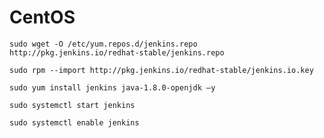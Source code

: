 

# CentOS


`sudo wget -O /etc/yum.repos.d/jenkins.repo http://pkg.jenkins.io/redhat-stable/jenkins.repo`

`sudo rpm --import http://pkg.jenkins.io/redhat-stable/jenkins.io.key`

`sudo yum install jenkins java-1.8.0-openjdk –y`

`sudo systemctl start jenkins`

`sudo systemctl enable jenkins`